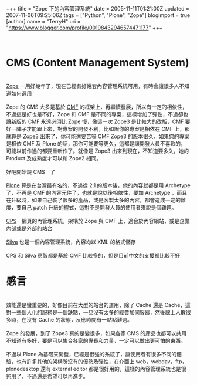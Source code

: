 +++
title = "Zope 下的內容管理系統"
date = 2005-11-11T01:21:00Z
updated = 2007-11-06T09:25:06Z
tags = ["Python", "Plone", "Zope"]
blogimport = true 
[author]
	name = "TerryH"
	uri = "https://www.blogger.com/profile/00198432946574471177"
+++

<br /><h1>CMS (Content Management System)</h1><br /><a href="http://www.zope.org/">Zope</a> 一用好幾年了，現在已經有好幾套內容管理系統可用，有時會讓很多人不知道如何選用<br /><br />Zope 的 CMS 大多是基於 <a href="http://www.zope.org/Products/CMF/">CMF</a> 的框架上，再繼續發展，所以有一定的相依性，不過這是好也是不好，Zope 和 CMF 是不同的專案，這樣增加了彈性，不過卻也讓新版的 CMF 永遠必須比  Zope 慢，像這一次 Zope3 是比較大的改版，CMF 要好一陣子才能跟上來，對專案的開發不利，比如說你的專案是相依在 CMF 上，那就算是 <a href="http://www.zope.org/Products/Zope3">Zope3</a> 出來了，你可能還要苦等 CMF Zope3 的版本很久，如果您的專案是相依 CMF 及 Plone 的話，那你可能要等更久，這都是讓開發人員不喜歡的，可能以前作過的都要重新作了。就像是 Zope3 出來到現在，不知道要多久，她的 Product 及成熟度才可以和 Zope2 相同。<br /><br />好吧開始說 CMS　了<br /><br /><a href="http://plone.org/">Plone</a> 算是在台灣最有名的，不過從 2.1 的版本後，他的內容就都是用 Archetype 了，不再是 CMF 的內容元件了，也就是說以後相依性，要加 Archetype ，而且在升級時，如果自己裝了很多的產品，或是客製太多的內容，都會造成一定的難度，要自己 patch 升級的程式，這對不是開發人員的使用者來說是個難題。<br /><br /><a href="http://www.cps-project.org/">CPS</a>　網頁的內管理系統，架構於 Zope 與 CMF 上，適合於內容網站，或是企業內部或是外部的站台<br /><br /><a href="http://www.infrae.com/products/silva">Silva</a> 也是一個內容管理系統，內容均以 XML 的格式儲存<br /><br />CPS 和 Silva 應該都是基於 CMF 比較多的，但是目前中文的支援都比較不好<br /><h1>感言</h1><br />效能還是蠻重要的，好像目前在大型的站台的運用，除了 Cache 還是 Cache，這對一些個人化的服務是一個缺點，一旦沒有太多的經費加伺服器，然後線上人數很多時，在沒有 Cache 的狀態，反應時間有一點點難過。<br /><br />Zope 的發展，到了 Zope3 真的是變很多，如果各家 CMS 的產品也都可以共用不知道有多好，要是可以集合各家的專長和力量，一定可以做出更可怕的東西。<br /><br />不過以 Plone 為基礎來開發，已經是很強的系統了，讓使用者有很多不同的體驗，也有許多其他的架構所沒有的優勢及彈性，在介面上 web，webdav，ftp，plonedesktop 還有 external editor 都是很好用的，這樣的內容管理系統也是很夠用了，不過還是希望可以再進步。
